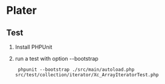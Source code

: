 Plater
==================================================

Test
--------

1. Install PHPUnit

2. run a test with option --bootstrap

        phpunit --bootstrap ./src/main/autoload.php src/test/collection/iterator/Xc_ArrayIteratorTest.php

